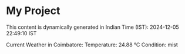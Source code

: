 # My Project

This content is dynamically generated in Indian Time (IST): 2024-12-05 22:49:10 IST


Current Weather in Coimbatore:
Temperature: 24.88 °C
Condition: mist

